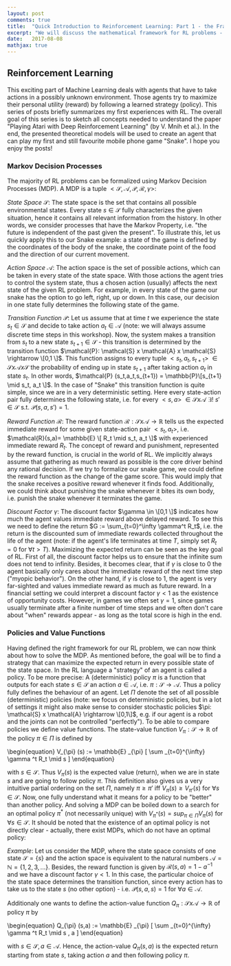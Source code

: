 ```yaml
---
layout: post
comments: true
title:  "Quick Introduction to Reinforcement Learning: Part 1 - the Framework"
excerpt: "We will discuss the mathematical framework for RL problems - namely, Markov Decision Processes. The concept of value functions and action-value functions will be introduced. This series of posts is basically a brief summary of a workshop I held at the startup neurocat. "
date:   2017-08-08
mathjax: true
---
```


## Reinforcement Learning 

This exciting part of Machine Learning deals with agents that have to take 
actions in a possibly unknown environment. Those agents try to maximize their personal utility (reward) by following a learned strategy (policy). This series of posts briefly summarizes my first experiences with RL. The overall goal of this series is to sketch all concepts needed to understand the paper "Playing Atari with Deep Reinforcement Learning" (by V. Mnih et al.). In the end, the presented theoretical models will be used to create an agent that can play my first and still favourite mobile phone game "Snake". I hope you enjoy the posts!      

### Markov Decision Processes

The majority of RL problems can be formalized using Markov Decision Processes (MDP). A MDP is a tuple $<\mathcal{S}, \mathcal{A}, \mathcal{P}, \mathcal{R}, \gamma>$: 

*State Space* $\mathcal{S}$: The state space is the set that contains all possible environmental states. Every state $s \in \mathcal{S}$ fully characterizes the given situation, hence it contains all relevant information from the history. In other words, we consider processes that have the Markov Property, i.e. "the future is independent of the past given the present". To illustrate this, let us quickly apply this to our Snake example: a state of the game is defined by the coordinates of the body of the snake, the coordinate point of the food and the direction of our current movement.  

*Action Space* $\mathcal{A}$: The action space is the set of possible actions, which can be taken in every state of the state space. With those actions the agent tries to control the system state, thus a chosen action (usually) affects the next state of the given RL problem. For example, in every state of the game our snake has the option to go left, right, up or down. In this case, our decision in one state fully determines the following state of the game.

*Transition Function* $\mathcal{P}$: Let us assume that at time $t$ we experience the state $s_t \in \mathcal{S}$ and decide to take action $a_t \in \mathcal{A}$ (note: we will always assume discrete time steps in this workshop). Now, the system makes a transition from $s_t$ to a new state $s_{t+1} \in \mathcal{S}$ - this transition is determined by the transition function $\mathcal{P}: \mathcal{S} x \mathcal{A} x \mathcal{S} \rightarrow \[0,1 \]$. This function assigns to every tuple $<s_t, a_t, s_{t+1}>$  $\in \mathcal{S} x \mathcal{A} x \mathcal{S}$ the probability of ending up in state $s_{t+1}$ after taking action $a_t$ in state $s_t$. In other words, $\mathcal{P} (s_t,a_t,s_{t+1}) = \mathbb{P}\[s_{t+1} \mid s_t, a_t \]$. 
In the case of "Snake" this transition function is quite simple, since we are in a very deterministic setting. Here every state-action pair fully determines the following state, i.e. for every $<s,a>$ $\in \mathcal{S} x \mathcal{A}$  $\exists!$  $s' \in \mathcal{S}$ s.t. $\mathcal{P}(s,a,s')=1$.   

*Reward Function* $\mathcal{R}$: The reward function $\mathcal{R}: \mathcal{S} x \mathcal{A} \rightarrow \mathbb{R}$ tells us the expected immediate reward for some given state-action pair $<s_t, a_t>$, i.e. $\mathcal{R}(s,a)= \mathbb{E}  \[ R_t \mid s_t, a_t \]$ with experienced immediate reward $R_t$. The concept of reward and punishment, represented by the reward function, is crucial in the world of RL. We implicitly always assume that gathering as much reward as possible is the core driver behind any rational decision. If we try to formalize our snake game, we could define the reward function as the change of the game score. This would imply that the snake receives a positive reward whenever it finds food. Additionally, we could think about punishing the snake whenever it bites its own body, i.e. punish the snake whenever it terminates the game.

*Discount Factor* $\gamma$: The discount factor $\gamma \in \[0,1 \]$ indicates how much the agent values immediate reward above delayed reward. To see this we need to define the return $G :=  \sum_{t=0}^\infty \gamma^t R_t$, i.e. the return is the discounted sum of immediate rewards collected throughout the life of the agent (note: if the agent's life terminates at time $T$, simply set $R_{t}=0$ for $\forall t > T$). Maximizing the expected return can be seen as the key goal of RL. First of all, the discount factor helps us to ensure that the infinite sum does not tend to infinity. Besides, it becomes clear, that if $\gamma$ is close to $0$ the agent basically only cares about the immediate reward of the next time step ("myopic behavior"). On the other hand, if $\gamma$ is close to $1$, the agent is very far-sighted and values immediate reward as much as future reward. In a financial setting we could interpret a discount factor $\gamma < 1$ as the existence of opportunity costs. However, in games we often set $\gamma = 1$, since games usually terminate after a finite number of time steps and we often don't care about "when" rewards appear - as long as the total score is high in the end. 

### Policies and Value Functions

Having defined the right framework for our RL problem, we can now think about how to solve the MDP. As mentioned before, the goal will be to find a strategy that can maximize the expected return in every possible state of the state space. In the RL language a "strategy" of an agent is called a policy. To be more precise: A (deterministic) policy $\pi$ is a function that outputs for each state $s \in \mathcal{S}$ an action $a \in \mathcal{A}$, i.e. $\pi: \mathcal{S} \rightarrow \mathcal{A}$. Thus a policy fully defines the behaviour of an agent. Let $\Pi$ denote the set of all possible (deterministic) policies (note: we focus on deterministic policies, but in a lot of settings it might also make sense to consider stochastic policies $\pi: \mathcal{S} x \mathcal{A} \rightarrow \[0,1\]$, e.g. if our agent is a robot and the joints can not be controlled "perfectly"). To be able to compare policies we define value functions. The state-value function $V_{\pi}: \mathcal{S} \rightarrow \mathbb{R}$ of the policy $\pi \in \Pi$ is defined by 

\begin{equation} V_{\pi} (s) := \mathbb{E} _{\pi} \[ \sum _{t=0}^{\infty} \gamma ^t R_t \mid s \] \end{equation} 

with $s \in \mathcal{S}$. Thus $V_{\pi} (s)$ is the expected value (return), when we are in state $s$ and are going to follow policy $\pi$. 
This definition also gives us a very intuitive partial ordering on the set $\Pi$, namely $\pi \geq \pi'$ iff $V_{\pi}(s) \geq V_{\pi'}(s)$ for $\forall s \in \mathcal{S}$. Now, one fully understand what it means for a policy to be "better" than another policy. 
And solving a MDP can be boiled down to a search for an optimal policy $\pi ^{\ast}$ (not necessarily unique) with $V_{\pi ^{\ast}} (s)=sup_{\pi \in \Pi} V_{\pi} (s)$ for $\forall s \in \mathcal{S}$. It should be noted that the existence of an optimal policy is not directly clear - actually, there exist MDPs, which do not have an optimal policy:

*Example*: Let us consider the MDP, where the state space consists of one state $\mathcal{S} = \{ s \}$ and the action space is equivalent to the natural numbers $\mathcal{A} = \mathbb{N} = \{1,2,3,...\}$. Besides, the reward function is given by $\mathcal{R} (s,a) = 1 - a^{-1}$ and we have a discount factor $\gamma < 1$. In this case, the particular choice of the state space determines the transition function, since every action has to take us to the state $s$ (no other option) - i.e. $\mathcal{P} (s,a,s) = 1$ for $\forall a \in \mathcal{A}$.     

Additionaly one wants to define the action-value function $Q_{\pi}: \mathcal{S} x \mathcal{A} \rightarrow \mathbb{R}$ of policy $\pi$ by  

\begin{equation} Q_{\pi} (s,a) := \mathbb{E} _{\pi} \[ \sum _{t=0}^{\infty} \gamma ^t R_t \mid s , a \] \end{equation} 

with $s \in \mathcal{S}, a \in \mathcal{A}$. Hence, the action-value $Q_{\pi} (s,a)$ is the expected return starting from state $s$, taking action $a$ and then following policy $\pi$. 

     
